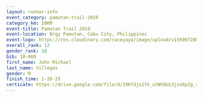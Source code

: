 ```yaml
---
layout: runner-info 
event_category: pamutan-trail-2019 
category_km: 10KM 
event-title: Pamutan Trail 2019 
event-location: Brgy Pamutan, Cebu City, Philippines 
event-logo: https://res.cloudinary.com/raceyaya/image/upload/v1569072806/logo/pamutan-trail_d8abrj.jpg 
overall_rank: 12
gender_rank: 10
bib: 10-069
first_name: John Michael
last_name: Villegas
gender: M
finish_time: 1-28-25
certicate: https://drive.google.com/file/d/19Kfdjs1th_utWV8Uz3jxs6pZg_sbJegA/view?usp=sharing
---
```


